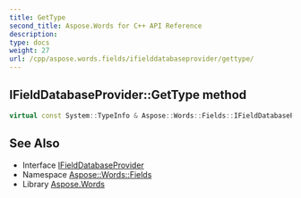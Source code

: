 ```yaml
---
title: GetType
second_title: Aspose.Words for C++ API Reference
description: 
type: docs
weight: 27
url: /cpp/aspose.words.fields/ifielddatabaseprovider/gettype/
---
```

## IFieldDatabaseProvider::GetType method




```cpp
virtual const System::TypeInfo & Aspose::Words::Fields::IFieldDatabaseProvider::GetType() const override
```

## See Also

* Interface [IFieldDatabaseProvider](../)
* Namespace [Aspose::Words::Fields](../../)
* Library [Aspose.Words](../../../)
